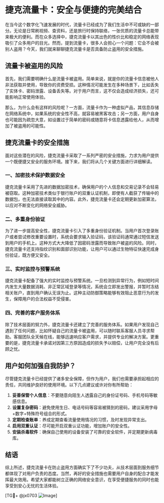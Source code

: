 # 捷克流量卡：安全与便捷的完美结合

在当今这个数字化飞速发展的时代，流量卡已经成为了我们生活中不可或缺的一部分。无论是日常刷视频、查资料，还是旅行时保持联络，一张优质的流量卡总能带来极大的便利。而在众多选择中，捷克流量卡以其出色的性价比和稳定的网络表现吸引了众多用户的目光。然而，提到流量卡，很多人会担心一个问题：它会不会被别人盗用？今天，我们就来聊聊捷克流量卡是否具备防止盗用的安全措施。

## 流量卡被盗用的风险

首先，我们需要明确什么是流量卡被盗用。简单来说，就是你的流量卡信息被他人非法获取并使用，导致你的资费受损。这种情况可能发生在多种场景下，比如丢失了实体卡、密码泄露、设备丢失等。对于用户而言，这不仅会造成经济损失，还可能影响正常使用体验。

那么，为什么会有这样的风险呢？一方面，流量卡作为一种虚拟产品，其信息存储在网络系统中，如果系统的安全性不高，就容易被黑客攻击；另一方面，用户自身也可能因为疏忽大意，如设置过于简单的密码或随意将卡信息透露给他人，从而增加了被盗用的可能性。

## 捷克流量卡的安全措施

面对这些潜在的风险，捷克流量卡采取了一系列严密的安全措施，力求为用户提供一个既便捷又安全的服务环境。接下来，我们将从几个关键方面进行详细解读。

### 一、加密技术保护数据安全

捷克流量卡采用了先进的数据加密技术，确保用户的个人信息和交易记录不会轻易被窃取。这种加密技术类似于银行账户的双重认证机制，即使有人截获了传输中的数据包，也无法直接读取其中的内容。此外，捷克流量卡还会定期更新加密算法，以应对不断变化的网络安全威胁。

### 二、多重身份验证

为了进一步提高安全性，捷克流量卡引入了多重身份验证机制。当用户首次登录账户或者尝试修改重要设置时，系统会要求输入验证码，该验证码通常通过短信发送到用户的手机上。这种方式大大降低了因密码泄露而导致账户被盗的风险。同时，捷克流量卡还支持指纹识别和面部识别功能，让用户可以通过生物特征快速完成身份验证，既方便又安全。

### 三、实时监控与预警系统

捷克流量卡配备了强大的实时监控与预警系统。一旦检测到异常行为，例如短时间内发生大量数据消耗、非正常区域登录等情况，系统会立即发出警报，并暂时冻结相关账户，直到用户确认无误为止。这种主动防御策略能够有效阻止恶意行为的发生，保障用户的合法权益不受侵害。

### 四、完善的客户服务体系

除了技术层面的努力外，捷克流量卡还建立了完善的服务体系。如果用户发现自己遇到了任何问题，比如怀疑自己的流量卡被盗用，可以随时联系客服人员寻求帮助。客服团队全天候在线，能够迅速响应客户需求，并提供专业的解决方案。更重要的是，捷克流量卡承诺对因第三方原因造成的损失予以赔偿，让用户完全没有后顾之忧。

## 用户如何加强自我防护？

尽管捷克流量卡已经提供了诸多安全保障，但作为用户，我们也需要承担起相应的责任，共同维护良好的使用环境。以下几点建议或许对你有所帮助：

1. **妥善保管个人信息**：不要随意向陌生人透露自己的身份证号码、手机号码等敏感信息。
2. **设置复杂密码**：避免使用生日、电话号码等容易被猜到的密码，建议采用字母+数字+特殊符号组合的形式。
3. **定期检查账单**：养成定期查看流量使用情况的习惯，及时发现异常支出。
4. **启用双重认证**：尽可能开启双重认证功能，增加账户的安全性。
5. **安装杀毒软件**：确保自己使用的设备安装了可靠的安全软件，并定期更新病毒库。

## 结语

综上所述，捷克流量卡在防止盗用方面确实下了不少功夫，从技术层面到服务细节都体现了对用户负责的态度。当然，再好的安全措施也需要用户自身的配合才能发挥最大效用。希望大家都能树立正确的网络安全意识，在享受便捷服务的同时也能享受到安心无忧的生活体验。

[TG💪+ @jx0703 ![Image](https://github.com/user-attachments/assets/dbca1d08-cadb-493c-b0ec-ad6f7a83f270)]